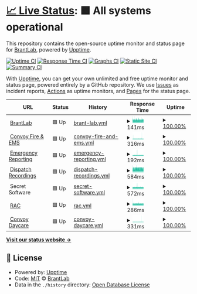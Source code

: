 # [📈 Live Status](https://demo.upptime.js.org): <!--live status--> **🟩 All systems operational**

This repository contains the open-source uptime monitor and status page for [BrantLab](https://demo.upptime.js.org), powered by [Upptime](https://github.com/upptime/upptime).

[![Uptime CI](https://github.com/BrantLab/upptime/workflows/Uptime%20CI/badge.svg)](https://github.com/BrantLab/upptime/actions?query=workflow%3A%22Uptime+CI%22)
[![Response Time CI](https://github.com/BrantLab/upptime/workflows/Response%20Time%20CI/badge.svg)](https://github.com/BrantLab/upptime/actions?query=workflow%3A%22Response+Time+CI%22)
[![Graphs CI](https://github.com/BrantLab/upptime/workflows/Graphs%20CI/badge.svg)](https://github.com/BrantLab/upptime/actions?query=workflow%3A%22Graphs+CI%22)
[![Static Site CI](https://github.com/BrantLab/upptime/workflows/Static%20Site%20CI/badge.svg)](https://github.com/BrantLab/upptime/actions?query=workflow%3A%22Static+Site+CI%22)
[![Summary CI](https://github.com/BrantLab/upptime/workflows/Summary%20CI/badge.svg)](https://github.com/BrantLab/upptime/actions?query=workflow%3A%22Summary+CI%22)

With [Upptime](https://upptime.js.org), you can get your own unlimited and free uptime monitor and status page, powered entirely by a GitHub repository. We use [Issues](https://github.com/BrantLab/upptime/issues) as incident reports, [Actions](https://github.com/BrantLab/upptime/actions) as uptime monitors, and [Pages](https://demo.upptime.js.org) for the status page.

<!--start: status pages-->
<!-- This summary is generated by Upptime (https://github.com/upptime/upptime) -->
<!-- Do not edit this manually, your changes will be overwritten -->
<!-- prettier-ignore -->
| URL | Status | History | Response Time | Uptime |
| --- | ------ | ------- | ------------- | ------ |
| <img alt="" src="https://favicons.githubusercontent.com/brantlab.com" height="13"> [BrantLab](https://brantlab.com) | 🟩 Up | [brant-lab.yml](https://github.com/Brantlab/upptime/commits/HEAD/history/brant-lab.yml) | <details><summary><img alt="Response time graph" src="./graphs/brant-lab/response-time-week.png" height="20"> 141ms</summary><br><a href="https://upptime.brantlab.com/history/brant-lab"><img alt="Response time 141" src="https://img.shields.io/endpoint?url=https%3A%2F%2Fraw.githubusercontent.com%2FBrantlab%2Fupptime%2FHEAD%2Fapi%2Fbrant-lab%2Fresponse-time.json"></a><br><a href="https://upptime.brantlab.com/history/brant-lab"><img alt="24-hour response time 138" src="https://img.shields.io/endpoint?url=https%3A%2F%2Fraw.githubusercontent.com%2FBrantlab%2Fupptime%2FHEAD%2Fapi%2Fbrant-lab%2Fresponse-time-day.json"></a><br><a href="https://upptime.brantlab.com/history/brant-lab"><img alt="7-day response time 141" src="https://img.shields.io/endpoint?url=https%3A%2F%2Fraw.githubusercontent.com%2FBrantlab%2Fupptime%2FHEAD%2Fapi%2Fbrant-lab%2Fresponse-time-week.json"></a><br><a href="https://upptime.brantlab.com/history/brant-lab"><img alt="30-day response time 141" src="https://img.shields.io/endpoint?url=https%3A%2F%2Fraw.githubusercontent.com%2FBrantlab%2Fupptime%2FHEAD%2Fapi%2Fbrant-lab%2Fresponse-time-month.json"></a><br><a href="https://upptime.brantlab.com/history/brant-lab"><img alt="1-year response time 141" src="https://img.shields.io/endpoint?url=https%3A%2F%2Fraw.githubusercontent.com%2FBrantlab%2Fupptime%2FHEAD%2Fapi%2Fbrant-lab%2Fresponse-time-year.json"></a></details> | <details><summary><a href="https://upptime.brantlab.com/history/brant-lab">100.00%</a></summary><a href="https://upptime.brantlab.com/history/brant-lab"><img alt="All-time uptime 100.00%" src="https://img.shields.io/endpoint?url=https%3A%2F%2Fraw.githubusercontent.com%2FBrantlab%2Fupptime%2FHEAD%2Fapi%2Fbrant-lab%2Fuptime.json"></a><br><a href="https://upptime.brantlab.com/history/brant-lab"><img alt="24-hour uptime 100.00%" src="https://img.shields.io/endpoint?url=https%3A%2F%2Fraw.githubusercontent.com%2FBrantlab%2Fupptime%2FHEAD%2Fapi%2Fbrant-lab%2Fuptime-day.json"></a><br><a href="https://upptime.brantlab.com/history/brant-lab"><img alt="7-day uptime 100.00%" src="https://img.shields.io/endpoint?url=https%3A%2F%2Fraw.githubusercontent.com%2FBrantlab%2Fupptime%2FHEAD%2Fapi%2Fbrant-lab%2Fuptime-week.json"></a><br><a href="https://upptime.brantlab.com/history/brant-lab"><img alt="30-day uptime 100.00%" src="https://img.shields.io/endpoint?url=https%3A%2F%2Fraw.githubusercontent.com%2FBrantlab%2Fupptime%2FHEAD%2Fapi%2Fbrant-lab%2Fuptime-month.json"></a><br><a href="https://upptime.brantlab.com/history/brant-lab"><img alt="1-year uptime 100.00%" src="https://img.shields.io/endpoint?url=https%3A%2F%2Fraw.githubusercontent.com%2FBrantlab%2Fupptime%2FHEAD%2Fapi%2Fbrant-lab%2Fuptime-year.json"></a></details>
| <img alt="" src="https://favicons.githubusercontent.com/convoyfireandems.com" height="13"> [Convoy Fire & EMS](https://convoyfireandems.com) | 🟩 Up | [convoy-fire-and-ems.yml](https://github.com/Brantlab/upptime/commits/HEAD/history/convoy-fire-and-ems.yml) | <details><summary><img alt="Response time graph" src="./graphs/convoy-fire-and-ems/response-time-week.png" height="20"> 316ms</summary><br><a href="https://upptime.brantlab.com/history/convoy-fire-and-ems"><img alt="Response time 316" src="https://img.shields.io/endpoint?url=https%3A%2F%2Fraw.githubusercontent.com%2FBrantlab%2Fupptime%2FHEAD%2Fapi%2Fconvoy-fire-and-ems%2Fresponse-time.json"></a><br><a href="https://upptime.brantlab.com/history/convoy-fire-and-ems"><img alt="24-hour response time 374" src="https://img.shields.io/endpoint?url=https%3A%2F%2Fraw.githubusercontent.com%2FBrantlab%2Fupptime%2FHEAD%2Fapi%2Fconvoy-fire-and-ems%2Fresponse-time-day.json"></a><br><a href="https://upptime.brantlab.com/history/convoy-fire-and-ems"><img alt="7-day response time 316" src="https://img.shields.io/endpoint?url=https%3A%2F%2Fraw.githubusercontent.com%2FBrantlab%2Fupptime%2FHEAD%2Fapi%2Fconvoy-fire-and-ems%2Fresponse-time-week.json"></a><br><a href="https://upptime.brantlab.com/history/convoy-fire-and-ems"><img alt="30-day response time 316" src="https://img.shields.io/endpoint?url=https%3A%2F%2Fraw.githubusercontent.com%2FBrantlab%2Fupptime%2FHEAD%2Fapi%2Fconvoy-fire-and-ems%2Fresponse-time-month.json"></a><br><a href="https://upptime.brantlab.com/history/convoy-fire-and-ems"><img alt="1-year response time 316" src="https://img.shields.io/endpoint?url=https%3A%2F%2Fraw.githubusercontent.com%2FBrantlab%2Fupptime%2FHEAD%2Fapi%2Fconvoy-fire-and-ems%2Fresponse-time-year.json"></a></details> | <details><summary><a href="https://upptime.brantlab.com/history/convoy-fire-and-ems">100.00%</a></summary><a href="https://upptime.brantlab.com/history/convoy-fire-and-ems"><img alt="All-time uptime 100.00%" src="https://img.shields.io/endpoint?url=https%3A%2F%2Fraw.githubusercontent.com%2FBrantlab%2Fupptime%2FHEAD%2Fapi%2Fconvoy-fire-and-ems%2Fuptime.json"></a><br><a href="https://upptime.brantlab.com/history/convoy-fire-and-ems"><img alt="24-hour uptime 100.00%" src="https://img.shields.io/endpoint?url=https%3A%2F%2Fraw.githubusercontent.com%2FBrantlab%2Fupptime%2FHEAD%2Fapi%2Fconvoy-fire-and-ems%2Fuptime-day.json"></a><br><a href="https://upptime.brantlab.com/history/convoy-fire-and-ems"><img alt="7-day uptime 100.00%" src="https://img.shields.io/endpoint?url=https%3A%2F%2Fraw.githubusercontent.com%2FBrantlab%2Fupptime%2FHEAD%2Fapi%2Fconvoy-fire-and-ems%2Fuptime-week.json"></a><br><a href="https://upptime.brantlab.com/history/convoy-fire-and-ems"><img alt="30-day uptime 100.00%" src="https://img.shields.io/endpoint?url=https%3A%2F%2Fraw.githubusercontent.com%2FBrantlab%2Fupptime%2FHEAD%2Fapi%2Fconvoy-fire-and-ems%2Fuptime-month.json"></a><br><a href="https://upptime.brantlab.com/history/convoy-fire-and-ems"><img alt="1-year uptime 100.00%" src="https://img.shields.io/endpoint?url=https%3A%2F%2Fraw.githubusercontent.com%2FBrantlab%2Fupptime%2FHEAD%2Fapi%2Fconvoy-fire-and-ems%2Fuptime-year.json"></a></details>
| <img alt="" src="https://favicons.githubusercontent.com/emergencyreporting.com" height="13"> [Emergency Reporting](https://emergencyreporting.com) | 🟩 Up | [emergency-reporting.yml](https://github.com/Brantlab/upptime/commits/HEAD/history/emergency-reporting.yml) | <details><summary><img alt="Response time graph" src="./graphs/emergency-reporting/response-time-week.png" height="20"> 192ms</summary><br><a href="https://upptime.brantlab.com/history/emergency-reporting"><img alt="Response time 192" src="https://img.shields.io/endpoint?url=https%3A%2F%2Fraw.githubusercontent.com%2FBrantlab%2Fupptime%2FHEAD%2Fapi%2Femergency-reporting%2Fresponse-time.json"></a><br><a href="https://upptime.brantlab.com/history/emergency-reporting"><img alt="24-hour response time 188" src="https://img.shields.io/endpoint?url=https%3A%2F%2Fraw.githubusercontent.com%2FBrantlab%2Fupptime%2FHEAD%2Fapi%2Femergency-reporting%2Fresponse-time-day.json"></a><br><a href="https://upptime.brantlab.com/history/emergency-reporting"><img alt="7-day response time 192" src="https://img.shields.io/endpoint?url=https%3A%2F%2Fraw.githubusercontent.com%2FBrantlab%2Fupptime%2FHEAD%2Fapi%2Femergency-reporting%2Fresponse-time-week.json"></a><br><a href="https://upptime.brantlab.com/history/emergency-reporting"><img alt="30-day response time 192" src="https://img.shields.io/endpoint?url=https%3A%2F%2Fraw.githubusercontent.com%2FBrantlab%2Fupptime%2FHEAD%2Fapi%2Femergency-reporting%2Fresponse-time-month.json"></a><br><a href="https://upptime.brantlab.com/history/emergency-reporting"><img alt="1-year response time 192" src="https://img.shields.io/endpoint?url=https%3A%2F%2Fraw.githubusercontent.com%2FBrantlab%2Fupptime%2FHEAD%2Fapi%2Femergency-reporting%2Fresponse-time-year.json"></a></details> | <details><summary><a href="https://upptime.brantlab.com/history/emergency-reporting">100.00%</a></summary><a href="https://upptime.brantlab.com/history/emergency-reporting"><img alt="All-time uptime 100.00%" src="https://img.shields.io/endpoint?url=https%3A%2F%2Fraw.githubusercontent.com%2FBrantlab%2Fupptime%2FHEAD%2Fapi%2Femergency-reporting%2Fuptime.json"></a><br><a href="https://upptime.brantlab.com/history/emergency-reporting"><img alt="24-hour uptime 100.00%" src="https://img.shields.io/endpoint?url=https%3A%2F%2Fraw.githubusercontent.com%2FBrantlab%2Fupptime%2FHEAD%2Fapi%2Femergency-reporting%2Fuptime-day.json"></a><br><a href="https://upptime.brantlab.com/history/emergency-reporting"><img alt="7-day uptime 100.00%" src="https://img.shields.io/endpoint?url=https%3A%2F%2Fraw.githubusercontent.com%2FBrantlab%2Fupptime%2FHEAD%2Fapi%2Femergency-reporting%2Fuptime-week.json"></a><br><a href="https://upptime.brantlab.com/history/emergency-reporting"><img alt="30-day uptime 100.00%" src="https://img.shields.io/endpoint?url=https%3A%2F%2Fraw.githubusercontent.com%2FBrantlab%2Fupptime%2FHEAD%2Fapi%2Femergency-reporting%2Fuptime-month.json"></a><br><a href="https://upptime.brantlab.com/history/emergency-reporting"><img alt="1-year uptime 100.00%" src="https://img.shields.io/endpoint?url=https%3A%2F%2Fraw.githubusercontent.com%2FBrantlab%2Fupptime%2FHEAD%2Fapi%2Femergency-reporting%2Fuptime-year.json"></a></details>
| <img alt="" src="https://favicons.githubusercontent.com/dispatch.brantlab.com" height="13"> [Dispatch Recordings](https://dispatch.brantlab.com) | 🟩 Up | [dispatch-recordings.yml](https://github.com/Brantlab/upptime/commits/HEAD/history/dispatch-recordings.yml) | <details><summary><img alt="Response time graph" src="./graphs/dispatch-recordings/response-time-week.png" height="20"> 584ms</summary><br><a href="https://upptime.brantlab.com/history/dispatch-recordings"><img alt="Response time 584" src="https://img.shields.io/endpoint?url=https%3A%2F%2Fraw.githubusercontent.com%2FBrantlab%2Fupptime%2FHEAD%2Fapi%2Fdispatch-recordings%2Fresponse-time.json"></a><br><a href="https://upptime.brantlab.com/history/dispatch-recordings"><img alt="24-hour response time 625" src="https://img.shields.io/endpoint?url=https%3A%2F%2Fraw.githubusercontent.com%2FBrantlab%2Fupptime%2FHEAD%2Fapi%2Fdispatch-recordings%2Fresponse-time-day.json"></a><br><a href="https://upptime.brantlab.com/history/dispatch-recordings"><img alt="7-day response time 584" src="https://img.shields.io/endpoint?url=https%3A%2F%2Fraw.githubusercontent.com%2FBrantlab%2Fupptime%2FHEAD%2Fapi%2Fdispatch-recordings%2Fresponse-time-week.json"></a><br><a href="https://upptime.brantlab.com/history/dispatch-recordings"><img alt="30-day response time 584" src="https://img.shields.io/endpoint?url=https%3A%2F%2Fraw.githubusercontent.com%2FBrantlab%2Fupptime%2FHEAD%2Fapi%2Fdispatch-recordings%2Fresponse-time-month.json"></a><br><a href="https://upptime.brantlab.com/history/dispatch-recordings"><img alt="1-year response time 584" src="https://img.shields.io/endpoint?url=https%3A%2F%2Fraw.githubusercontent.com%2FBrantlab%2Fupptime%2FHEAD%2Fapi%2Fdispatch-recordings%2Fresponse-time-year.json"></a></details> | <details><summary><a href="https://upptime.brantlab.com/history/dispatch-recordings">100.00%</a></summary><a href="https://upptime.brantlab.com/history/dispatch-recordings"><img alt="All-time uptime 100.00%" src="https://img.shields.io/endpoint?url=https%3A%2F%2Fraw.githubusercontent.com%2FBrantlab%2Fupptime%2FHEAD%2Fapi%2Fdispatch-recordings%2Fuptime.json"></a><br><a href="https://upptime.brantlab.com/history/dispatch-recordings"><img alt="24-hour uptime 100.00%" src="https://img.shields.io/endpoint?url=https%3A%2F%2Fraw.githubusercontent.com%2FBrantlab%2Fupptime%2FHEAD%2Fapi%2Fdispatch-recordings%2Fuptime-day.json"></a><br><a href="https://upptime.brantlab.com/history/dispatch-recordings"><img alt="7-day uptime 100.00%" src="https://img.shields.io/endpoint?url=https%3A%2F%2Fraw.githubusercontent.com%2FBrantlab%2Fupptime%2FHEAD%2Fapi%2Fdispatch-recordings%2Fuptime-week.json"></a><br><a href="https://upptime.brantlab.com/history/dispatch-recordings"><img alt="30-day uptime 100.00%" src="https://img.shields.io/endpoint?url=https%3A%2F%2Fraw.githubusercontent.com%2FBrantlab%2Fupptime%2FHEAD%2Fapi%2Fdispatch-recordings%2Fuptime-month.json"></a><br><a href="https://upptime.brantlab.com/history/dispatch-recordings"><img alt="1-year uptime 100.00%" src="https://img.shields.io/endpoint?url=https%3A%2F%2Fraw.githubusercontent.com%2FBrantlab%2Fupptime%2FHEAD%2Fapi%2Fdispatch-recordings%2Fuptime-year.json"></a></details>
| <img alt="" src="https://favicons.githubusercontent.com/null" height="13"> Secret Software | 🟩 Up | [secret-software.yml](https://github.com/Brantlab/upptime/commits/HEAD/history/secret-software.yml) | <details><summary><img alt="Response time graph" src="./graphs/secret-software/response-time-week.png" height="20"> 572ms</summary><br><a href="https://upptime.brantlab.com/history/secret-software"><img alt="Response time 572" src="https://img.shields.io/endpoint?url=https%3A%2F%2Fraw.githubusercontent.com%2FBrantlab%2Fupptime%2FHEAD%2Fapi%2Fsecret-software%2Fresponse-time.json"></a><br><a href="https://upptime.brantlab.com/history/secret-software"><img alt="24-hour response time 564" src="https://img.shields.io/endpoint?url=https%3A%2F%2Fraw.githubusercontent.com%2FBrantlab%2Fupptime%2FHEAD%2Fapi%2Fsecret-software%2Fresponse-time-day.json"></a><br><a href="https://upptime.brantlab.com/history/secret-software"><img alt="7-day response time 572" src="https://img.shields.io/endpoint?url=https%3A%2F%2Fraw.githubusercontent.com%2FBrantlab%2Fupptime%2FHEAD%2Fapi%2Fsecret-software%2Fresponse-time-week.json"></a><br><a href="https://upptime.brantlab.com/history/secret-software"><img alt="30-day response time 572" src="https://img.shields.io/endpoint?url=https%3A%2F%2Fraw.githubusercontent.com%2FBrantlab%2Fupptime%2FHEAD%2Fapi%2Fsecret-software%2Fresponse-time-month.json"></a><br><a href="https://upptime.brantlab.com/history/secret-software"><img alt="1-year response time 572" src="https://img.shields.io/endpoint?url=https%3A%2F%2Fraw.githubusercontent.com%2FBrantlab%2Fupptime%2FHEAD%2Fapi%2Fsecret-software%2Fresponse-time-year.json"></a></details> | <details><summary><a href="https://upptime.brantlab.com/history/secret-software">100.00%</a></summary><a href="https://upptime.brantlab.com/history/secret-software"><img alt="All-time uptime 100.00%" src="https://img.shields.io/endpoint?url=https%3A%2F%2Fraw.githubusercontent.com%2FBrantlab%2Fupptime%2FHEAD%2Fapi%2Fsecret-software%2Fuptime.json"></a><br><a href="https://upptime.brantlab.com/history/secret-software"><img alt="24-hour uptime 100.00%" src="https://img.shields.io/endpoint?url=https%3A%2F%2Fraw.githubusercontent.com%2FBrantlab%2Fupptime%2FHEAD%2Fapi%2Fsecret-software%2Fuptime-day.json"></a><br><a href="https://upptime.brantlab.com/history/secret-software"><img alt="7-day uptime 100.00%" src="https://img.shields.io/endpoint?url=https%3A%2F%2Fraw.githubusercontent.com%2FBrantlab%2Fupptime%2FHEAD%2Fapi%2Fsecret-software%2Fuptime-week.json"></a><br><a href="https://upptime.brantlab.com/history/secret-software"><img alt="30-day uptime 100.00%" src="https://img.shields.io/endpoint?url=https%3A%2F%2Fraw.githubusercontent.com%2FBrantlab%2Fupptime%2FHEAD%2Fapi%2Fsecret-software%2Fuptime-month.json"></a><br><a href="https://upptime.brantlab.com/history/secret-software"><img alt="1-year uptime 100.00%" src="https://img.shields.io/endpoint?url=https%3A%2F%2Fraw.githubusercontent.com%2FBrantlab%2Fupptime%2FHEAD%2Fapi%2Fsecret-software%2Fuptime-year.json"></a></details>
| <img alt="" src="https://favicons.githubusercontent.com/rac.grunetworks.xyz" height="13"> [RAC](https://rac.grunetworks.xyz) | 🟩 Up | [rac.yml](https://github.com/Brantlab/upptime/commits/HEAD/history/rac.yml) | <details><summary><img alt="Response time graph" src="./graphs/rac/response-time-week.png" height="20"> 286ms</summary><br><a href="https://upptime.brantlab.com/history/rac"><img alt="Response time 286" src="https://img.shields.io/endpoint?url=https%3A%2F%2Fraw.githubusercontent.com%2FBrantlab%2Fupptime%2FHEAD%2Fapi%2Frac%2Fresponse-time.json"></a><br><a href="https://upptime.brantlab.com/history/rac"><img alt="24-hour response time 277" src="https://img.shields.io/endpoint?url=https%3A%2F%2Fraw.githubusercontent.com%2FBrantlab%2Fupptime%2FHEAD%2Fapi%2Frac%2Fresponse-time-day.json"></a><br><a href="https://upptime.brantlab.com/history/rac"><img alt="7-day response time 286" src="https://img.shields.io/endpoint?url=https%3A%2F%2Fraw.githubusercontent.com%2FBrantlab%2Fupptime%2FHEAD%2Fapi%2Frac%2Fresponse-time-week.json"></a><br><a href="https://upptime.brantlab.com/history/rac"><img alt="30-day response time 286" src="https://img.shields.io/endpoint?url=https%3A%2F%2Fraw.githubusercontent.com%2FBrantlab%2Fupptime%2FHEAD%2Fapi%2Frac%2Fresponse-time-month.json"></a><br><a href="https://upptime.brantlab.com/history/rac"><img alt="1-year response time 286" src="https://img.shields.io/endpoint?url=https%3A%2F%2Fraw.githubusercontent.com%2FBrantlab%2Fupptime%2FHEAD%2Fapi%2Frac%2Fresponse-time-year.json"></a></details> | <details><summary><a href="https://upptime.brantlab.com/history/rac">100.00%</a></summary><a href="https://upptime.brantlab.com/history/rac"><img alt="All-time uptime 100.00%" src="https://img.shields.io/endpoint?url=https%3A%2F%2Fraw.githubusercontent.com%2FBrantlab%2Fupptime%2FHEAD%2Fapi%2Frac%2Fuptime.json"></a><br><a href="https://upptime.brantlab.com/history/rac"><img alt="24-hour uptime 100.00%" src="https://img.shields.io/endpoint?url=https%3A%2F%2Fraw.githubusercontent.com%2FBrantlab%2Fupptime%2FHEAD%2Fapi%2Frac%2Fuptime-day.json"></a><br><a href="https://upptime.brantlab.com/history/rac"><img alt="7-day uptime 100.00%" src="https://img.shields.io/endpoint?url=https%3A%2F%2Fraw.githubusercontent.com%2FBrantlab%2Fupptime%2FHEAD%2Fapi%2Frac%2Fuptime-week.json"></a><br><a href="https://upptime.brantlab.com/history/rac"><img alt="30-day uptime 100.00%" src="https://img.shields.io/endpoint?url=https%3A%2F%2Fraw.githubusercontent.com%2FBrantlab%2Fupptime%2FHEAD%2Fapi%2Frac%2Fuptime-month.json"></a><br><a href="https://upptime.brantlab.com/history/rac"><img alt="1-year uptime 100.00%" src="https://img.shields.io/endpoint?url=https%3A%2F%2Fraw.githubusercontent.com%2FBrantlab%2Fupptime%2FHEAD%2Fapi%2Frac%2Fuptime-year.json"></a></details>
| <img alt="" src="https://favicons.githubusercontent.com/convoydaycare.com" height="13"> [Convoy Daycare](https://Convoydaycare.com) | 🟩 Up | [convoy-daycare.yml](https://github.com/Brantlab/upptime/commits/HEAD/history/convoy-daycare.yml) | <details><summary><img alt="Response time graph" src="./graphs/convoy-daycare/response-time-week.png" height="20"> 331ms</summary><br><a href="https://upptime.brantlab.com/history/convoy-daycare"><img alt="Response time 331" src="https://img.shields.io/endpoint?url=https%3A%2F%2Fraw.githubusercontent.com%2FBrantlab%2Fupptime%2FHEAD%2Fapi%2Fconvoy-daycare%2Fresponse-time.json"></a><br><a href="https://upptime.brantlab.com/history/convoy-daycare"><img alt="24-hour response time 322" src="https://img.shields.io/endpoint?url=https%3A%2F%2Fraw.githubusercontent.com%2FBrantlab%2Fupptime%2FHEAD%2Fapi%2Fconvoy-daycare%2Fresponse-time-day.json"></a><br><a href="https://upptime.brantlab.com/history/convoy-daycare"><img alt="7-day response time 331" src="https://img.shields.io/endpoint?url=https%3A%2F%2Fraw.githubusercontent.com%2FBrantlab%2Fupptime%2FHEAD%2Fapi%2Fconvoy-daycare%2Fresponse-time-week.json"></a><br><a href="https://upptime.brantlab.com/history/convoy-daycare"><img alt="30-day response time 331" src="https://img.shields.io/endpoint?url=https%3A%2F%2Fraw.githubusercontent.com%2FBrantlab%2Fupptime%2FHEAD%2Fapi%2Fconvoy-daycare%2Fresponse-time-month.json"></a><br><a href="https://upptime.brantlab.com/history/convoy-daycare"><img alt="1-year response time 331" src="https://img.shields.io/endpoint?url=https%3A%2F%2Fraw.githubusercontent.com%2FBrantlab%2Fupptime%2FHEAD%2Fapi%2Fconvoy-daycare%2Fresponse-time-year.json"></a></details> | <details><summary><a href="https://upptime.brantlab.com/history/convoy-daycare">100.00%</a></summary><a href="https://upptime.brantlab.com/history/convoy-daycare"><img alt="All-time uptime 100.00%" src="https://img.shields.io/endpoint?url=https%3A%2F%2Fraw.githubusercontent.com%2FBrantlab%2Fupptime%2FHEAD%2Fapi%2Fconvoy-daycare%2Fuptime.json"></a><br><a href="https://upptime.brantlab.com/history/convoy-daycare"><img alt="24-hour uptime 100.00%" src="https://img.shields.io/endpoint?url=https%3A%2F%2Fraw.githubusercontent.com%2FBrantlab%2Fupptime%2FHEAD%2Fapi%2Fconvoy-daycare%2Fuptime-day.json"></a><br><a href="https://upptime.brantlab.com/history/convoy-daycare"><img alt="7-day uptime 100.00%" src="https://img.shields.io/endpoint?url=https%3A%2F%2Fraw.githubusercontent.com%2FBrantlab%2Fupptime%2FHEAD%2Fapi%2Fconvoy-daycare%2Fuptime-week.json"></a><br><a href="https://upptime.brantlab.com/history/convoy-daycare"><img alt="30-day uptime 100.00%" src="https://img.shields.io/endpoint?url=https%3A%2F%2Fraw.githubusercontent.com%2FBrantlab%2Fupptime%2FHEAD%2Fapi%2Fconvoy-daycare%2Fuptime-month.json"></a><br><a href="https://upptime.brantlab.com/history/convoy-daycare"><img alt="1-year uptime 100.00%" src="https://img.shields.io/endpoint?url=https%3A%2F%2Fraw.githubusercontent.com%2FBrantlab%2Fupptime%2FHEAD%2Fapi%2Fconvoy-daycare%2Fuptime-year.json"></a></details>

<!--end: status pages-->

[**Visit our status website →**](https://demo.upptime.js.org)

## 📄 License

- Powered by: [Upptime](https://github.com/upptime/upptime)
- Code: [MIT](./LICENSE) © [BrantLab](https://demo.upptime.js.org)
- Data in the `./history` directory: [Open Database License](https://opendatacommons.org/licenses/odbl/1-0/)
